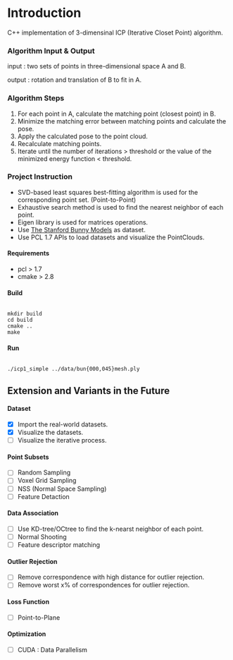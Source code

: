 # Introduction 
C++ implementation of 3-dimensinal ICP (Iterative Closet Point) algorithm. 

### Algorithm Input & Output
input : two sets of points in three-dimensional space A and B.

output : rotation and translation of B to fit in A.


### Algorithm Steps
1. For each point in A, calculate the matching point (closest point) in B.
2. Minimize the matching error between matching points and calculate the pose.
3. Apply the calculated pose to the point cloud.
4. Recalculate matching points.
5. Iterate until the number of iterations > threshold or the value of the minimized energy function < threshold.

### Project Instruction
- SVD-based least squares best-fitting algorithm is used for the corresponding point set. (Point-to-Point)
- Exhaustive search method is used to find the nearest neighbor of each point.
- Eigen library is used for matrices operations.
- Use [The Stanford Bunny Models](https://graphics.stanford.edu/data/3Dscanrep/) as dataset. 
- Use PCL 1.7 APIs to load datasets and visualize the PointClouds.

#### Requirements
- pcl > 1.7
- cmake > 2.8

#### Build
<pre><code>
mkdir build
cd build 
cmake ..
make
</code></pre>
#### Run
<pre><code>
./icp1_simple ../data/bun{000,045}mesh.ply
</code></pre>


## Extension and Variants in the Future

#### Dataset

 - [x] Import the real-world datasets. 
 - [x] Visualize the datasets.
 - [ ] Visualize the iterative process.

#### Point Subsets
 - [ ] Random Sampling
 - [ ] Voxel Grid Sampling
 - [ ] NSS (Normal Space Sampling)
 - [ ] Feature Detaction

#### Data Association
 - [ ] Use KD-tree/OCtree to find the k-nearst neighbor of each point. 
 - [ ] Normal Shooting
 - [ ] Feature descriptor matching

#### Outlier Rejection
 - [ ] Remove correspondence with high distance for outlier rejection.
 - [ ] Remove worst x% of correspondences for outlier rejection.

#### Loss Function
 - [ ] Point-to-Plane

#### Optimization
 - [ ] CUDA : Data Parallelism

